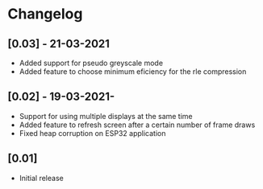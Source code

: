 # Changelog


## [0.03] - 21-03-2021


- Added support for pseudo greyscale mode
- Added feature to choose minimum eficiency for the rle compression

## [0.02] - 19-03-2021-

- Support for using multiple displays at the same time
- Added feature to refresh screen after a certain number of frame draws
- Fixed heap corruption on ESP32 application 

## [0.01] 

- Initial release


